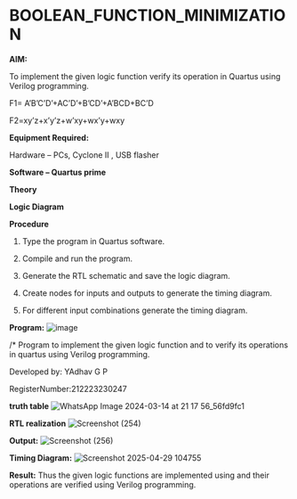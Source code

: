 # BOOLEAN_FUNCTION_MINIMIZATION

**AIM:**

To implement the given logic function verify its operation in Quartus using Verilog programming.

F1= A’B’C’D’+AC’D’+B’CD’+A’BCD+BC’D 

F2=xy’z+x’y’z+w’xy+wx’y+wxy

**Equipment Required:**

Hardware – PCs, Cyclone II , USB flasher

**Software – Quartus prime**

**Theory**

**Logic Diagram**

**Procedure**

1.	Type the program in Quartus software.

2.	Compile and run the program.

3.	Generate the RTL schematic and save the logic diagram.

4.	Create nodes for inputs and outputs to generate the timing diagram.

5.	For different input combinations generate the timing diagram.


**Program:**
![image](https://github.com/Priyanghaofficial/BOOLEAN_FUNCTION_MINIMIZATION/assets/147121154/065c50ba-dfa7-4ec0-a8ae-fd2771671394)


/* Program to implement the given logic function and to verify its operations in quartus using Verilog programming. 

Developed by: YAdhav G P

RegisterNumber:212223230247

**truth table**
![WhatsApp Image 2024-03-14 at 21 17 56_56fd9fc1](https://github.com/Priyanghaofficial/BOOLEAN_FUNCTION_MINIMIZATION/assets/147121154/8fae6b19-12ff-4b5d-8dd3-4a12408bb750)


**RTL realization**
![Screenshot (254)](https://github.com/Priyanghaofficial/BOOLEAN_FUNCTION_MINIMIZATION/assets/147121154/35793fd4-0e7d-40a1-b091-4ac645cdda1e)


**Output:**
![Screenshot (256)](https://github.com/Priyanghaofficial/BOOLEAN_FUNCTION_MINIMIZATION/assets/147121154/8f9c13ca-3b42-462f-a28b-1096922a0f71)


**Timing Diagram:**
![Screenshot 2025-04-29 104755](https://github.com/user-attachments/assets/dd4b46a1-1010-4e91-860b-3e14b836148f)



**Result:**
Thus the given logic functions are implemented using and their operations are verified using Verilog programming.

